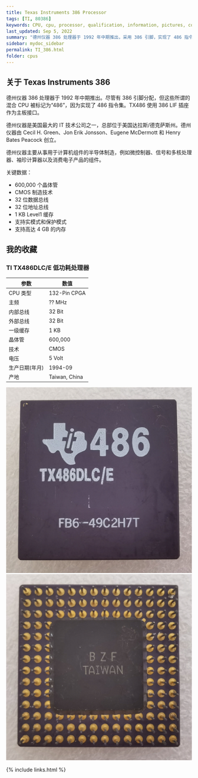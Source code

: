 ```yaml
---
title: Texas Instruments 386 Processor
tags: [TI, 80386]
keywords: CPU, cpu, processor, qualification, information, pictures, core, frequency, chip packaging, packaging, cpu info, x86, collection, amd, cyrix, harris, ibm, idt, iit, intel, motorola, nec, sgs, sgs-thomson, siemens, ST, signetics, mhs, ti, texas instruments, ulsi, umc, weitek, zilog, 808x, 8085, 8088, 8086, 80188, 80186, 80286, 286, 80386, 386, i386, Am386, 386sx, 386dx, 486, i486, 586, 486sx, 486dx, overdrive, 487, pentium, 586, 5x86, 386dlc, 386slc, 486dx2, mmx, ppro, pentium-pro, pro, athlon, duron, z80, dirk oppelt, dirk, oppelt, engineering, sample, samples
last_updated: Sep 5, 2022
summary: "德州仪器 386 处理器于 1992 年中期推出，采用 386 引脚，实现了 486 指令集。"
sidebar: mydoc_sidebar
permalink: TI_386.html
folder: cpus
---
```


## 关于 Texas Instruments 386

德州仪器 386 处理器于 1992 年中期推出。尽管有 386 引脚分配，但这些所谓的混合 CPU 被标记为“486”，因为实现了 486 指令集。TX486 使用 386 LIF 插座作为主板接口。

德州仪器是美国最大的 IT 技术公司之一，总部位于美国达拉斯/德克萨斯州。德州仪器由 Cecil H. Green、Jon Erik Jonsson、Eugene McDermott 和 Henry Bates Peacock 创立。

德州仪器主要从事用于计算机组件的半导体制造，例如微控制器、信号和多核处理器、袖珍计算器以及消费电子产品的组件。

关键数据：
 - 600,000 个晶体管
 - CMOS 制造技术
 - 32 位数据总线
 - 32 位地址总线
 - 1 KB Level1 缓存
 - 支持实模式和保护模式
 - 支持高达 4 GB 的内存

## 我的收藏

### TI TX486DLC/E 低功耗处理器

| 参数 | 数值 |
| ------ | ------ |
| CPU 类型 | 132-Pin CPGA |
| 主频 | ?? MHz |
| 内部总线 | 32 Bit |
| 外部总线 | 32 Bit |
| 一级缓存 | 1 KB  |
| 晶体管 | 600,000 |
| 技术 | CMOS |
| 电压 | 5 Volt |
| 生产日期(年月) | 1994-09 |
| 产地 | Taiwan, China |

![TI TX486DLC/E 正面](/images/cpus/TI/TI_TX486DLCE_1.jpg)
![TI TX486DLC/E 反面](/images/cpus/TI/TI_TX486DLCE_2.jpg)

{% include links.html %}
